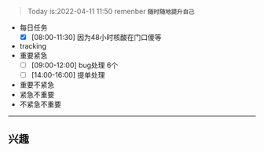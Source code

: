 >Today is:2022-04-11 11:50 remenber **`随时随地提升自己`**
- 每日任务
	- [x] [08:00-11:30] 因为48小时核酸在门口傻等
- tracking 
 - 重要紧急
	- [ ] [09:00-12:00] bug处理 6个
	- [ ] [14:00-16:00] 提单处理
 - 重要不紧急
 - 紧急不重要
 - 不紧急不重要

--- 
## 兴趣